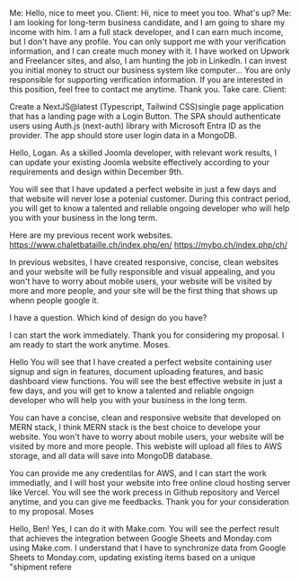 Me: Hello, nice to meet you.
Client: Hi, nice to meet you too. What's up?
Me: I am looking for long-term business candidate, and I am going to share my income with him. I am a full stack developer, and I can earn much income, but I don't have any profile. You can only support me with your verification information, and I can create much money with it. I have worked on Upwork and Freelancer sites, and also, I am hunting the job in LinkedIn. I can invest you initial money to struct our business system like computer... You are only responsible for supporting verification information. If you are interested in this position, feel free to contact me anytime. Thank you. Take care.
Client:  

Create a NextJS@latest (Typescript, Tailwind CSS)single page application that has a landing page with a Login Button. The SPA should authenticate users using Auth.js (next-auth) library with Microsoft Entra ID as the provider. The app should store user login data in a MongoDB.

Hello, Logan.
As a skilled Joomla developer, with relevant work results, I can update your existing Joomla website effectively according to your requirements and design within December 9th. 

You will see that I have updated a perfect website in just a few days and that website will never lose a potenial customer. During this contract period, you will get to know a talented and reliable ongoing developer who will help you with your business in the long term.

Here are my previous recent work websites.
https://www.chaletbataille.ch/index.php/en/
https://mybo.ch/index.php/ch/

In previous websites, I have created responsive, concise, clean websites and your website will be fully responsible and visual appealing, and you won't have to worry about mobile users, your website will be visited by more and more people, and your site will be the first thing that shows up whenn people google it.

I have a question. Which kind of design do you have?

I can start the work immediately.  Thank you for considering my proposal. I am ready to start the work anytime.
Moses.

Hello
You will see that I have created a perfect website containing user signup and sign in features, document uploading features, and basic dashboard view functions. You will see the best effective website in just a few days, and you will get to know a talented and reliable ongoign developer who will help you with your business in the long term.

You can have a concise, clean and responsive website that developed on MERN stack, I think MERN stack is the best choice to develope your website. You won't have to worry about mobile users, your website will be visited by more and more people. This webiste will upload all files to AWS storage, and all data will save into MongoDB database.

You can provide me any credentilas for AWS, and I can start the work immediatly, and I will host your website into free online cloud hosting server like Vercel. You will see the work precess in Github repository and Vercel anytime, and you can give me feedbacks. Thank you for your consideration to my proposal.
Moses

Hello, Ben!
Yes, I can do it with Make.com. You will see the perfect result that achieves the integration between Google Sheets and Monday.com using Make.com. I understand that I have to synchronize data from Google Sheets to Monday.com, updating existing items based on a unique "shipment refere